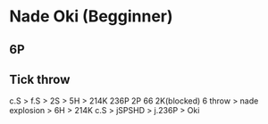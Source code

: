 # Nade Oki (Begginner)

## 6P

## Tick throw

c.S > f.S > 2S > 5H > 214K 236P 2P 66 2K(blocked) 6 throw > nade explosion > 6H > 214K c.S > jSPSHD > j.236P > Oki
